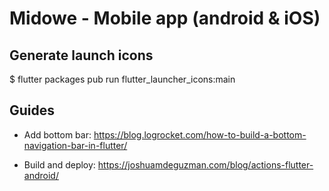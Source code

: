 # Midowe - Mobile app (android & iOS)

## Generate launch icons

$ flutter packages pub run flutter_launcher_icons:main

## Guides

- Add bottom bar: https://blog.logrocket.com/how-to-build-a-bottom-navigation-bar-in-flutter/

- Build and deploy: https://joshuamdeguzman.com/blog/actions-flutter-android/
